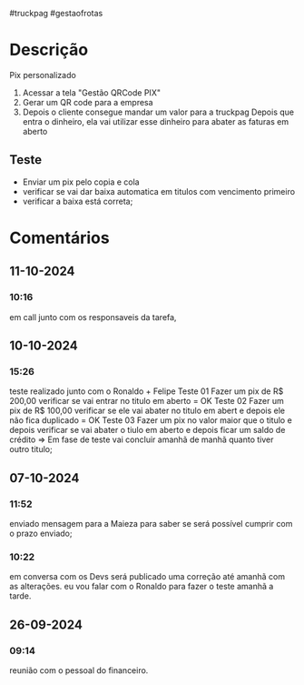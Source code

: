 #truckpag #gestaofrotas 
# Descrição
Pix personalizado
1. Acessar a tela "Gestão QRCode PIX"
2. Gerar um QR code para a empresa
3. Depois o cliente consegue mandar um valor para a truckpag 
Depois que entra o dinheiro, ela vai utilizar esse dinheiro para abater as faturas em aberto
## Teste 
- Enviar um pix pelo copia e cola 
- verificar se vai dar baixa automatica em titulos com vencimento primeiro
- verificar a baixa está correta; 
# Comentários
## 11-10-2024
### 10:16
em call junto com os responsaveis da tarefa, 
## 10-10-2024
### 15:26
teste realizado junto com o Ronaldo + Felipe
Teste 01 
Fazer um pix de R$ 200,00 verificar se vai entrar no titulo em aberto = OK 
Teste 02 
Fazer um pix de R$ 100,00 verificar se ele vai abater no titulo em abert e depois ele não fica duplicado = OK 
Teste 03 
Fazer um pix no valor maior que o titulo e depois verificar se vai abater o tiulo em aberto e depois ficar um saldo de crédito => Em fase de teste vai concluir amanhã de manhã quanto tiver outro titulo; 

## 07-10-2024
### 11:52
enviado mensagem para a Maieza para saber se será possível cumprir com o prazo enviado; 

### 10:22
em conversa com os Devs será publicado uma correção até amanhã com as alterações. 
eu vou falar com o Ronaldo para fazer o teste amanhã a tarde. 
## 26-09-2024
### 09:14
reunião com o pessoal do financeiro. 